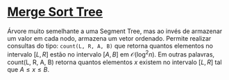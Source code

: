 # [Merge Sort Tree](mergesort_tree.cpp)

Árvore muito semelhante a uma Segment Tree, mas ao invés de armazenar um valor em cada nodo, armazena um vetor ordenado. Permite realizar consultas do tipo: `count(L, R, A, B)` que retorna quantos elementos no intervalo $[L, R]$ estão no intervalo $[A, B]$ em $\mathcal{O}(\log^2 n)$. Em outras palavras, count(L, R, A, B) retorna quantos elementos $x$ existem no intervalo $[L, R]$ tal que $A \leq x \leq B$.
